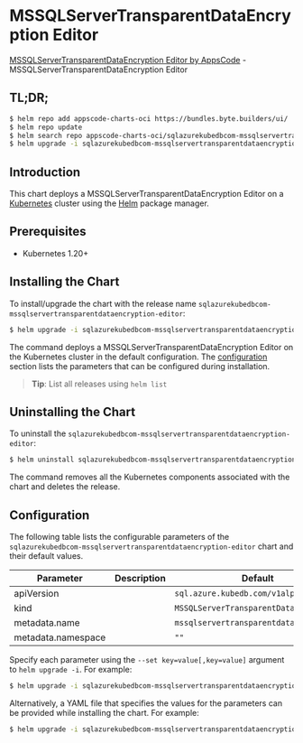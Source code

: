 # MSSQLServerTransparentDataEncryption Editor

[MSSQLServerTransparentDataEncryption Editor by AppsCode](https://appscode.com) - MSSQLServerTransparentDataEncryption Editor

## TL;DR;

```bash
$ helm repo add appscode-charts-oci https://bundles.byte.builders/ui/
$ helm repo update
$ helm search repo appscode-charts-oci/sqlazurekubedbcom-mssqlservertransparentdataencryption-editor --version=v0.13.0
$ helm upgrade -i sqlazurekubedbcom-mssqlservertransparentdataencryption-editor appscode-charts-oci/sqlazurekubedbcom-mssqlservertransparentdataencryption-editor -n default --create-namespace --version=v0.13.0
```

## Introduction

This chart deploys a MSSQLServerTransparentDataEncryption Editor on a [Kubernetes](http://kubernetes.io) cluster using the [Helm](https://helm.sh) package manager.

## Prerequisites

- Kubernetes 1.20+

## Installing the Chart

To install/upgrade the chart with the release name `sqlazurekubedbcom-mssqlservertransparentdataencryption-editor`:

```bash
$ helm upgrade -i sqlazurekubedbcom-mssqlservertransparentdataencryption-editor appscode-charts-oci/sqlazurekubedbcom-mssqlservertransparentdataencryption-editor -n default --create-namespace --version=v0.13.0
```

The command deploys a MSSQLServerTransparentDataEncryption Editor on the Kubernetes cluster in the default configuration. The [configuration](#configuration) section lists the parameters that can be configured during installation.

> **Tip**: List all releases using `helm list`

## Uninstalling the Chart

To uninstall the `sqlazurekubedbcom-mssqlservertransparentdataencryption-editor`:

```bash
$ helm uninstall sqlazurekubedbcom-mssqlservertransparentdataencryption-editor -n default
```

The command removes all the Kubernetes components associated with the chart and deletes the release.

## Configuration

The following table lists the configurable parameters of the `sqlazurekubedbcom-mssqlservertransparentdataencryption-editor` chart and their default values.

|     Parameter      | Description |                      Default                      |
|--------------------|-------------|---------------------------------------------------|
| apiVersion         |             | <code>sql.azure.kubedb.com/v1alpha1</code>        |
| kind               |             | <code>MSSQLServerTransparentDataEncryption</code> |
| metadata.name      |             | <code>mssqlservertransparentdataencryption</code> |
| metadata.namespace |             | <code>""</code>                                   |


Specify each parameter using the `--set key=value[,key=value]` argument to `helm upgrade -i`. For example:

```bash
$ helm upgrade -i sqlazurekubedbcom-mssqlservertransparentdataencryption-editor appscode-charts-oci/sqlazurekubedbcom-mssqlservertransparentdataencryption-editor -n default --create-namespace --version=v0.13.0 --set apiVersion=sql.azure.kubedb.com/v1alpha1
```

Alternatively, a YAML file that specifies the values for the parameters can be provided while
installing the chart. For example:

```bash
$ helm upgrade -i sqlazurekubedbcom-mssqlservertransparentdataencryption-editor appscode-charts-oci/sqlazurekubedbcom-mssqlservertransparentdataencryption-editor -n default --create-namespace --version=v0.13.0 --values values.yaml
```
